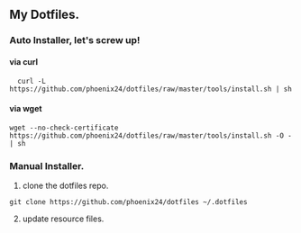 ## My Dotfiles.


### Auto Installer, let's screw up!

#### via curl
```
  curl -L https://github.com/phoenix24/dotfiles/raw/master/tools/install.sh | sh
```

#### via wget
```
wget --no-check-certificate https://github.com/phoenix24/dotfiles/raw/master/tools/install.sh -O - | sh
```


### Manual Installer.
1. clone the dotfiles repo.
```
git clone https://github.com/phoenix24/dotfiles ~/.dotfiles
```

2. update resource files.


